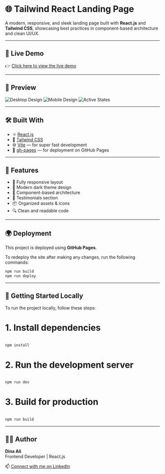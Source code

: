 # 🌐 Tailwind React Landing Page

A modern, responsive, and sleek landing page built with **React.js** and **Tailwind CSS**, showcasing best practices in component-based architecture and clean UI/UX.

---

## 🚀 Live Demo

👉 [Click here to view the live demo](https://dinaali1111.github.io/Tailwind-React-Landing/)

---


## 📸 Preview

![Desktop Design](./preview/desktop-design.jpg)
![Mobile Design](./preview/mobile-design.jpg)
![Active States](./preview/active-states.jpg)



---

## 🛠️ Built With

- ⚛️ [React.js](https://reactjs.org/)
- 💨 [Tailwind CSS](https://tailwindcss.com/)
- ⚙️ [Vite](https://vitejs.dev/) — for super fast development
- 🔗 [gh-pages](https://www.npmjs.com/package/gh-pages) — for deployment on GitHub Pages

---

## 📁 Features

- 🎯 Fully responsive layout
- 🌙 Modern dark theme design
- 🧩 Component-based architecture
- 💬 Testimonials section
- 📦 Organized assets & icons
- 🔍 Clean and readable code

---

## 🌍 Deployment

This project is deployed using **GitHub Pages**.

To redeploy the site after making any changes, run the following commands:
```bash
npm run build
npm run deploy
```


---
## 🧪 Getting Started Locally

To run the project locally, follow these steps:

# 1. Install dependencies
```bash

npm install
```
# 2. Run the development server
```bash

npm run dev
```
# 3. Build for production
```bash

npm run build
```
---

## 👩‍💻 Author

**Dina Ali**  
Frontend Developer | React.js

📫 [Connect with me on LinkedIn](http://linkedin.com/in/dina-ali-66bab3245)


